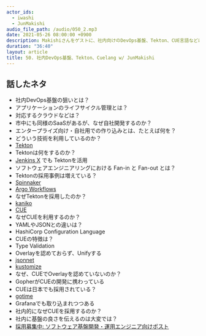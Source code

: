 ```yaml
---
actor_ids:
  - iwashi
  - JunMakishi
audio_file_path: /audio/050_2.mp3
date: 2021-05-26 08:00:00 +0900
description: Makishiさんをゲストに、社内向けのDevOps基盤、Tekton、CUE言語などについて語っていただいたエピソードです。
duration: "36:40"
layout: article
title: 50. 社内DevOps基盤、Tekton、Cuelang w/ JunMakishi
---
```


## 話したネタ

- 社内DevOps基盤の狙いとは？
- アプリケーションのライフサイクル管理とは？
- 対応するクラウドなどは？
- 市中にも同様のSaaSがあるが、なぜ自社開発するのか？
- エンタープライズ向け・自社用での作り込みとは、たとえば何を？
- どういう技術を利用しているのか？
- [Tekton](https://tekton.dev/)
- Tektonは何をするのか？
- [Jenkins X](https://jenkins-x.io/) でも Tektonを活用
- ソフトウェアエンジニアリングにおける Fan-in と Fan-out とは？
- Tektonの採用事例は増えている？
- [Spinnaker](https://spinnaker.io/)
- [Argo Workflows](https://github.com/argoproj/argo-workflows)
- なぜTektonを採用したのか？
- [kaniko](https://github.com/GoogleContainerTools/kaniko)
- [CUE](https://cuelang.org/)
- なぜCUEを利用するのか？
- YAMLやJSONとの違いは？
- HashiCorp Configuration Language
- CUEの特徴は？
- Type Validation
- Overlayを認めておらず、Unifyする
- [jsonnet](https://jsonnet.org/)
- [kustomize](https://github.com/kubernetes-sigs/kustomize)
- なぜ、CUEでOverlayを認めていないのか？
- GopherがCUEの開発に携わっている
- CUEは日本でも採用されている？
- [gotime](https://changelog.com/gotime/163)
- Grafanaでも取り込まれつつある
- 社内的になぜCUEを採用するのか？
- 社内に基盤の良さを伝えるのは大変では？
- [採用募集中: ソフトウェア基盤開発・運用エンジニア向けポスト](https://hrmos.co/pages/nttcom0033/jobs/0000019)
